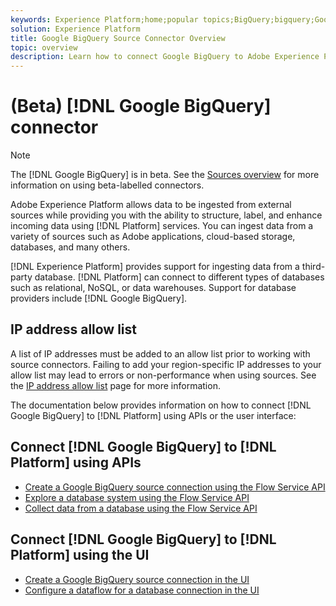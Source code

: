 ```yaml
---
keywords: Experience Platform;home;popular topics;BigQuery;bigquery;Google BigQuery;google bigquery
solution: Experience Platform
title: Google BigQuery Source Connector Overview
topic: overview
description: Learn how to connect Google BigQuery to Adobe Experience Platform using APIs or the user interface.
---
```


# (Beta) [!DNL Google BigQuery] connector

>[!NOTE]
>
>The [!DNL Google BigQuery] is in beta. See the [Sources overview](../../home.md#terms-and-conditions) for more information on using beta-labelled connectors.

Adobe Experience Platform allows data to be ingested from external sources while providing you with the ability to structure, label, and enhance incoming data using [!DNL Platform] services. You can ingest data from a variety of sources such as Adobe applications, cloud-based storage, databases, and many others.

[!DNL Experience Platform] provides support for ingesting data from a third-party database. [!DNL Platform] can connect to different types of databases such as relational, NoSQL, or data warehouses. Support for database providers include [!DNL Google BigQuery].

## IP address allow list

A list of IP addresses must be added to an allow list prior to working with source connectors. Failing to add your region-specific IP addresses to your allow list may lead to errors or non-performance when using sources. See the [IP address allow list](../../ip-address-allow-list.md) page for more information.

The documentation below provides information on how to connect [!DNL Google BigQuery] to [!DNL Platform] using APIs or the user interface:

## Connect [!DNL Google BigQuery] to [!DNL Platform] using APIs

- [Create a Google BigQuery source connection using the Flow Service API](../../tutorials/api/create/databases/bigquery.md)
- [Explore a database system using the Flow Service API](../../tutorials/api/explore/database-nosql.md)
- [Collect data from a database using the Flow Service API](../../tutorials/api/collect/database-nosql.md)

## Connect [!DNL Google BigQuery] to [!DNL Platform] using the UI

- [Create a Google BigQuery source connection in the UI](../../tutorials/ui/create/databases/bigquery.md)
- [Configure a dataflow for a database connection in the UI](../../tutorials/ui/dataflow/databases.md)